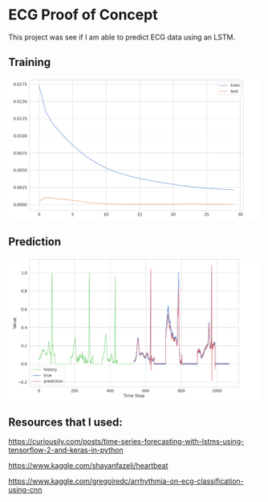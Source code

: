 # ECG Proof of Concept

This project was see if I am able to predict ECG data using an LSTM. 

## Training

![](images/Training.png)

## Prediction

![](images/ECG_Prediction.png)


## Resources that I used: 

https://curiousily.com/posts/time-series-forecasting-with-lstms-using-tensorflow-2-and-keras-in-python

https://www.kaggle.com/shayanfazeli/heartbeat

https://www.kaggle.com/gregoiredc/arrhythmia-on-ecg-classification-using-cnn

